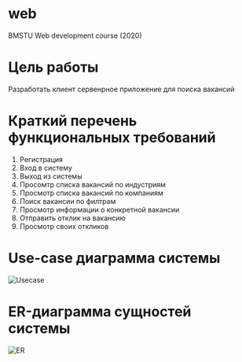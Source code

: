 # web
BMSTU Web development course (2020)


# Цель работы

Разработать клиент сервенрное приложение для поиска вакансий


# Краткий перечень функциональных требований

1. Регистрация
2. Вход в систему
3. Выход из системы
4. Просомтр списка вакансий по индустриям
5. Просмотр списка вакансий по компаниям
6. Поиск вакансии по филтрам
7. Просмотр информации о конкретной вакансии
8. Отправить отклик на вакансию
9. Просмотр своих откликов


# Use-case диаграмма системы

![Usecase](..blob/main/docs/usecase.png?raw=true)


# ER-диаграмма сущностей системы

![ER](..blob/main/docs/er.png?raw=true)
